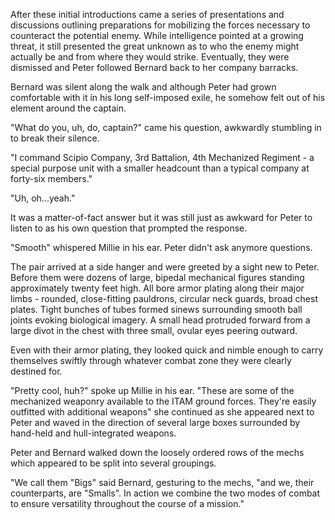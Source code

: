 After these initial introductions came a series of presentations and discussions outlining preparations for mobilizing the forces necessary to counteract the potential enemy. While intelligence pointed at a growing threat, it still presented the great unknown as to who the enemy might actually be and from where they would strike. Eventually, they were dismissed and Peter followed Bernard back to her company barracks.

Bernard was silent along the walk and although Peter had grown comfortable with it in his long self-imposed exile, he somehow felt out of his element around the captain.

"What do you, uh, do, captain?" came his question, awkwardly stumbling in to break their silence.

"I command Scipio Company, 3rd Battalion, 4th Mechanized Regiment - a special purpose unit with a smaller headcount than a typical company at forty-six members."

"Uh, oh...yeah."

It was a matter-of-fact answer but it was still just as awkward for Peter to listen to as his own question that prompted the response.

"Smooth" whispered Millie in his ear. Peter didn't ask anymore questions.

The pair arrived at a side hanger and were greeted by a sight new to Peter. Before them were dozens of large, bipedal mechanical figures standing approximately twenty feet high. All bore armor plating along their major limbs - rounded, close-fitting pauldrons, circular neck guards, broad chest plates. Tight bunches of tubes formed sinews surrounding smooth ball joints evoking biological imagery. A small head protruded forward from a large divot in the chest with three small, ovular eyes peering outward.

Even with their armor plating, they looked quick and nimble enough to carry themselves swiftly through whatever combat zone they were clearly destined for.

"Pretty cool, huh?" spoke up Millie in his ear. "These are some of the mechanized weaponry available to the ITAM ground forces. They're easily outfitted with additional weapons" she continued as she appeared next to Peter and waved in the direction of several large boxes surrounded by hand-held and hull-integrated weapons.

Peter and Bernard walked down the loosely ordered rows of the mechs which appeared to be split into several groupings.

"We call them "Bigs" said Bernard, gesturing to the mechs, "and we, their counterparts, are "Smalls". In action we combine the two modes of combat to ensure versatility throughout the course of a mission."


